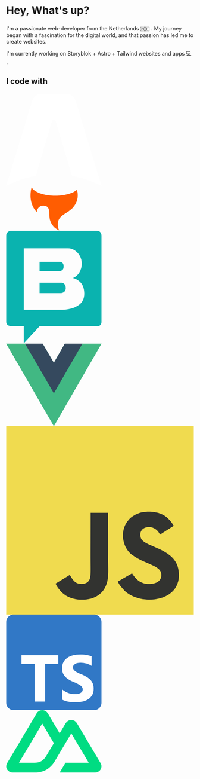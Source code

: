 <H1 align="left">Hey, What's up?</H1>

###

<p align="left">I'm a passionate web-developer from the Netherlands 🇳🇱 . My journey began with a fascination for the digital world, and that passion has led me to create websites.</p>
<p>I'm currently working on Storyblok + Astro + Tailwind websites and apps 💻 .</p>

###

<h2 align="left">I code with</h2>

###

<div align="left">
  <svg viewBox="0 0 256 366" xmlns="http://www.w3.org/2000/svg" width="256" height="366" preserveAspectRatio="xMidYMid"><path fill="#fff" d="M182.022 9.147c2.982 3.702 4.502 8.697 7.543 18.687L256 246.074a276.467 276.467 0 0 0-79.426-26.891L133.318 73.008a5.63 5.63 0 0 0-10.802.017L79.784 219.11A276.453 276.453 0 0 0 0 246.04L66.76 27.783c3.051-9.972 4.577-14.959 7.559-18.654a24.541 24.541 0 0 1 9.946-7.358C88.67 0 93.885 0 104.314 0h47.683c10.443 0 15.664 0 20.074 1.774a24.545 24.545 0 0 1 9.95 7.373Z"/><path fill="#FF5D01" d="M189.972 256.46c-10.952 9.364-32.812 15.751-57.992 15.751-30.904 0-56.807-9.621-63.68-22.56-2.458 7.415-3.009 15.903-3.009 21.324 0 0-1.619 26.623 16.898 45.14 0-9.615 7.795-17.41 17.41-17.41 16.48 0 16.46 14.378 16.446 26.043l-.001 1.041c0 17.705 10.82 32.883 26.21 39.28a35.685 35.685 0 0 1-3.588-15.647c0-16.886 9.913-23.173 21.435-30.48 9.167-5.814 19.353-12.274 26.372-25.232a47.588 47.588 0 0 0 5.742-22.735c0-5.06-.786-9.938-2.243-14.516Z"/>
  </svg>
  <svg viewBox="0 0 256 302" xmlns="http://www.w3.org/2000/svg" width="256" height="302" preserveAspectRatio="xMidYMid"><path fill="#0AB3AF" d="m244.495 0-.274.292c7.15 0 11.524 5.54 11.768 12.32l.011.6v230.552c0 7.12-4.156 11.473-10.852 11.73l-.635.013H89.558l-42.423 45.82v-46.112H12.966c-6.868 0-12.619-4.146-12.95-10.844L0 243.755V12.921C0 6.067 5.567.327 12.648.013l.61-.013h231.237Zm-78.93 46.989H47.135v164.47H151.43c7.954 0 15.615-1.47 22.682-3.233 6.605-1.364 12.43-4.278 17.729-7.519l1.127-.699a35.547 35.547 0 0 0 12.08-11.94l.585-.99h-.302c2.94-5.277 4.42-11.45 4.42-18.792 0-11.45-2.657-20.563-7.962-27.612-5.589-6.748-12.957-11.45-22.38-14.09a36.78 36.78 0 0 0 17.668-15.86c3.835-7.05 5.899-14.39 5.899-22.024a43.966 43.966 0 0 0-10.017-28.49c-3.242-3.825-7.369-7.049-11.78-9.404-4.405-2.463-9.058-3.654-14.447-3.801l-1.167-.016Zm-16.929 91.923c3.406 0 5.963 1.662 8.237 4.447a16.418 16.418 0 0 1 3.122 9.998c0 4.164-1.424 7.497-3.689 9.725-2.374 2.06-5.236 3.404-8.36 3.586l-.725.02H89.604v-27.776h59.032Zm-4.82-55.563c2.709.026 5.322 1.01 7.377 2.776 1.99 1.945 3.123 5.004 3.123 9.167 0 4.459-1.01 7.932-3.276 9.704l-.413.295c-2.099 1.542-4.68 2.844-7.291 3.035l-.653.024H89.595V83.349h54.22Z"/></svg>
  <svg viewBox="0 0 256 221" width="256" height="221" xmlns="http://www.w3.org/2000/svg" preserveAspectRatio="xMidYMid"><path d="M204.8 0H256L128 220.8 0 0h97.92L128 51.2 157.44 0h47.36Z" fill="#41B883"/><path d="m0 0 128 220.8L256 0h-51.2L128 132.48 50.56 0H0Z" fill="#41B883"/><path d="M50.56 0 128 133.12 204.8 0h-47.36L128 51.2 97.92 0H50.56Z" fill="#35495E"/></svg>
  <svg xmlns="http://www.w3.org/2000/svg" width="2500" height="2500" viewBox="0 0 1052 1052"><path fill="#f0db4f" d="M0 0h1052v1052H0z"/><path d="M965.9 801.1c-7.7-48-39-88.3-131.7-125.9-32.2-14.8-68.1-25.399-78.8-49.8-3.8-14.2-4.3-22.2-1.9-30.8 6.9-27.9 40.2-36.6 66.6-28.6 17 5.7 33.1 18.801 42.8 39.7 45.4-29.399 45.3-29.2 77-49.399-11.6-18-17.8-26.301-25.4-34-27.3-30.5-64.5-46.2-124-45-10.3 1.3-20.699 2.699-31 4-29.699 7.5-58 23.1-74.6 44-49.8 56.5-35.6 155.399 25 196.1 59.7 44.8 147.4 55 158.6 96.9 10.9 51.3-37.699 67.899-86 62-35.6-7.4-55.399-25.5-76.8-58.4-39.399 22.8-39.399 22.8-79.899 46.1 9.6 21 19.699 30.5 35.8 48.7 76.2 77.3 266.899 73.5 301.1-43.5 1.399-4.001 10.6-30.801 3.199-72.101zm-394-317.6h-98.4c0 85-.399 169.4-.399 254.4 0 54.1 2.8 103.7-6 118.9-14.4 29.899-51.7 26.2-68.7 20.399-17.3-8.5-26.1-20.6-36.3-37.699-2.8-4.9-4.9-8.7-5.601-9-26.699 16.3-53.3 32.699-80 49 13.301 27.3 32.9 51 58 66.399 37.5 22.5 87.9 29.4 140.601 17.3 34.3-10 63.899-30.699 79.399-62.199 22.4-41.3 17.6-91.3 17.4-146.6.5-90.2 0-180.4 0-270.9z" fill="#323330"/></svg>
  <svg viewBox="0 0 256 256" width="256" height="256" xmlns="http://www.w3.org/2000/svg" preserveAspectRatio="xMidYMid"><path d="M20 0h216c11.046 0 20 8.954 20 20v216c0 11.046-8.954 20-20 20H20c-11.046 0-20-8.954-20-20V20C0 8.954 8.954 0 20 0Z" fill="#3178C6"/><path d="M150.518 200.475v27.62c4.492 2.302 9.805 4.028 15.938 5.179 6.133 1.151 12.597 1.726 19.393 1.726 6.622 0 12.914-.633 18.874-1.899 5.96-1.266 11.187-3.352 15.678-6.257 4.492-2.906 8.048-6.704 10.669-11.394 2.62-4.689 3.93-10.486 3.93-17.391 0-5.006-.749-9.394-2.246-13.163a30.748 30.748 0 0 0-6.479-10.055c-2.821-2.935-6.205-5.567-10.149-7.898-3.945-2.33-8.394-4.531-13.347-6.602-3.628-1.497-6.881-2.949-9.761-4.359-2.879-1.41-5.327-2.848-7.342-4.316-2.016-1.467-3.571-3.021-4.665-4.661-1.094-1.64-1.641-3.495-1.641-5.567 0-1.899.489-3.61 1.468-5.135s2.362-2.834 4.147-3.927c1.785-1.094 3.973-1.942 6.565-2.547 2.591-.604 5.471-.906 8.638-.906 2.304 0 4.737.173 7.299.518 2.563.345 5.14.877 7.732 1.597a53.669 53.669 0 0 1 7.558 2.719 41.7 41.7 0 0 1 6.781 3.797v-25.807c-4.204-1.611-8.797-2.805-13.778-3.582-4.981-.777-10.697-1.165-17.147-1.165-6.565 0-12.784.705-18.658 2.115-5.874 1.409-11.043 3.61-15.506 6.602-4.463 2.993-7.99 6.805-10.582 11.437-2.591 4.632-3.887 10.17-3.887 16.615 0 8.228 2.375 15.248 7.127 21.06 4.751 5.811 11.963 10.731 21.638 14.759a291.458 291.458 0 0 1 10.625 4.575c3.283 1.496 6.119 3.049 8.509 4.66 2.39 1.611 4.276 3.366 5.658 5.265 1.382 1.899 2.073 4.057 2.073 6.474a9.901 9.901 0 0 1-1.296 4.963c-.863 1.524-2.174 2.848-3.93 3.97-1.756 1.122-3.945 1.999-6.565 2.632-2.62.633-5.687.95-9.2.95-5.989 0-11.92-1.05-17.794-3.151-5.875-2.1-11.317-5.25-16.327-9.451Zm-46.036-68.733H140V109H41v22.742h35.345V233h28.137V131.742Z" fill="#FFF"/></svg>
  <svg viewBox="0 0 256 168" xmlns="http://www.w3.org/2000/svg" width="256" height="168" preserveAspectRatio="xMidYMid"><path fill="#00DC82" d="M143.618 167.029h95.166c3.023 0 5.992-.771 8.61-2.237a16.963 16.963 0 0 0 6.302-6.115 16.324 16.324 0 0 0 2.304-8.352c0-2.932-.799-5.811-2.312-8.35L189.778 34.6a16.966 16.966 0 0 0-6.301-6.113 17.626 17.626 0 0 0-8.608-2.238c-3.023 0-5.991.772-8.609 2.238a16.964 16.964 0 0 0-6.3 6.113l-16.342 27.473-31.95-53.724a16.973 16.973 0 0 0-6.304-6.112A17.638 17.638 0 0 0 96.754 0c-3.022 0-5.992.772-8.61 2.237a16.973 16.973 0 0 0-6.303 6.112L2.31 141.975A16.302 16.302 0 0 0 0 150.325c0 2.932.793 5.813 2.304 8.352a16.964 16.964 0 0 0 6.302 6.115 17.628 17.628 0 0 0 8.61 2.237h59.737c23.669 0 41.123-10.084 53.134-29.758l29.159-48.983 15.618-26.215 46.874 78.742h-62.492l-15.628 26.214Zm-67.64-26.24-41.688-.01L96.782 35.796l31.181 52.492-20.877 35.084c-7.976 12.765-17.037 17.416-31.107 17.416Z"/></svg>
</div>

###
